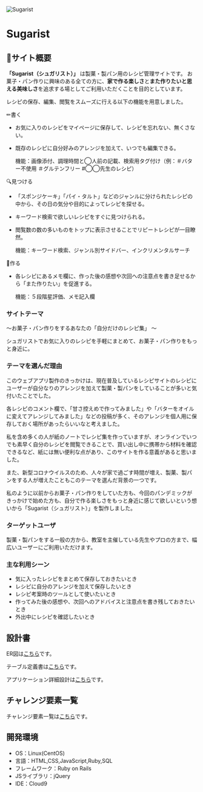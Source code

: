 ![Sugarist](https://user-images.githubusercontent.com/85142230/134111103-013b06b6-eb8b-4996-b1ab-0bbe77756c4a.gif)
# Sugarist

## 🍰サイト概要
**「Sugarist（シュガリスト）」** は製菓・製パン用のレシピ管理サイトです。
お菓子・パン作りに興味のある全ての方に、**家で作る楽しさ**と**また作りたいと思える美味しさ**を追求する場としてご利用いただくことを目的としています。

レシピの保存、編集、閲覧をスムーズに行える以下の機能を用意しました。

✏書く
- お気に入りのレシピをマイページに保存して、レシピを忘れない、無くさない。
- 既存のレシピに自分好みのアレンジを加えて、いつでも編集できる。


  機能：画像添付、調理時間と◯人前の記載、検索用タグ付け（例：＃バター不使用 ＃グルテンフリー #◯◯先生のレシピ）

🔍見つける
- 「スポンジケーキ」「パイ・タルト」などのジャンルに分けられたレシピの中から、その日の気分や目的によってレシピを探せる。
- キーワード検索で欲しいレシピをすぐに見つけられる。
- 閲覧数の数の多いものをトップに表示させることでリピートレシピが一目瞭然。


  機能：キーワード検索、ジャンル別サイドバー、インクリメンタルサーチ

🍪作る
- 各レシピにあるメモ欄に、作った後の感想や次回への注意点を書き足せるから「また作りたい」を促進する。


  機能：５段階星評価、メモ記入欄




### サイトテーマ
〜お菓子・パン作りをするあなたの「自分だけのレシピ集」 〜

シュガリストでお気に入りのレシピを手軽にまとめて、お菓子・パン作りをもっと身近に。

### テーマを選んだ理由
このウェブアプリ製作のきっかけは、現在普及しているレシピサイトのレシピにユーザーが自分なりのアレンジを加えて製菓・製パンをしていることが多いと気付いたことでした。

各レシピのコメント欄で、「甘さ控えめで作ってみました」や「バターをオイルに変えてアレンジしてみました」などの投稿が多く、そのアレンジを個人用に保存しておく場所があったらいいなと考えました。

私を含め多くの人が紙のノートでレシピ集を作っていますが、オンラインでいつでも素早く自分のレシピを閲覧できることで、買い出し中に携帯から材料を確認できるなど、紙には無い便利な点があり、このサイトを作る意義があると思いました。

また、新型コロナウイルスのため、人々が家で過ごす時間が増え、製菓、製パンをする人が増えたこともこのテーマを選んだ背景の一つです。

私のように以前からお菓子・パン作りをしていた方も、今回のパンデミックがきっかけで始めた方も、自分で作る楽しさをもっと身近に感じて欲しいという想いから「Sugarist（シュガリスト）」を製作しました。

### ターゲットユーザ
製菓・製パンをする一般の方から、教室を主催している先生やプロの方まで、幅広いユーザーにご利用いただけます。

### 主な利用シーン
- 気に入ったレシピをまとめて保存しておきたいとき
- レシピに自分のアレンジを加えて保存したいとき
- レシピ考案時のツールとして使いたいとき
- 作ってみた後の感想や、次回へのアドバイスと注意点を書き残しておきたいとき
- 外出中にレシピを確認したいとき


## 設計書
ER図は[こちら](https://drive.google.com/file/d/1Sy5Nl9zprL6-bNgsNWEjfbu47wPltREu/view?usp=sharing)です。

テーブル定義書は[こちら](https://docs.google.com/spreadsheets/d/1ktlQJJEd97ID8_3m4YRQLgq4fWqDe_aTYQcr9QHMZYQ/edit?usp=sharing)です。

アプリケーション詳細設計は[こちら](https://docs.google.com/spreadsheets/d/1EC_Vgv55GhMk44mnwuMUk9xZNg-xOS5s6zJDuNRfKv4/edit?usp=sharing)です。

## チャレンジ要素一覧
チャレンジ要素一覧は[こちら](https://docs.google.com/spreadsheets/d/1UJmLW89m2Tw3YHIT20ad-wnJoE250YFrzSJRKr7BlUM/edit?usp=sharing)です。
## 開発環境
- OS：Linux(CentOS)
- 言語：HTML,CSS,JavaScript,Ruby,SQL
- フレームワーク：Ruby on Rails
- JSライブラリ：jQuery
- IDE：Cloud9
